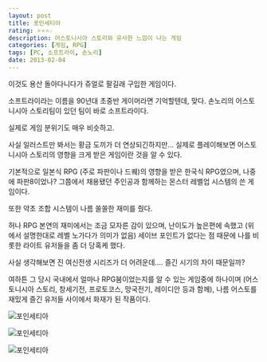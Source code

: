 ```yaml
---
layout: post
title: 포인세티아
rating: ⭐️⭐️⭐️☆
description: 어스토니시아 스토리와 유사한 느낌이 나는 게임
categories: [게임, RPG]
tags: [PC, 소프트라이, 손노리]
date: 2013-02-04
---
```


이것도 용산 돌아다니다가 쥬얼로 팔길래 구입한 게임이다.

소프트라이라는 이름을 90년대 초중반 게이머라면 기억할텐데, 맞다. 손노리의 어스토니시아 스토리팀이 있던 팀이 바로 소프트라이다.

실제로 게임 분위기도 매우 비슷하고.

사실 일러스트만 봐서는 황금 도끼가 더 연상되긴하지만... 실제로 플레이해보면 어스토니시아 스토리의 영향을 크게 받은 게임이란 것을 알 수 있다.

기본적으로 일본식 RPG (주로 파판이나 드퀘)의 영향을 받은 한국식 RPG였으며, 나중에 파판8이었나? 그쯤에서 채용됐던 주인공과 함께하는 몬스터 레벨업 시스템의 쓴 게임이다.

또한 약초 조합 시스템이 나름 쏠쏠한 재미를 줬다.

허나 RPG 본연의 재미에서는 조금 모자른 감이 있으며, 난이도가 높은편에 속했고 (위에서 설명한대로 레벨 노가다가 의미가 없음) 세이브 포인트가 없다는 점 때문에 나를 비롯한 라이트 유저들을 좀 더 당혹케 했다.

사실 생각해보면 진 여신전생 시리즈가 더 어려운데.... 즐긴 시기의 차이 때문일까?

여하튼 그 당시 국내에서 얼마나 RPG붐이었는지를 알 수 있는 게임중에 하나이며 (어스토니시아 스토리, 창세기전, 프로토코스, 망국전기, 레이디안 등과 함께), 나름 어스토를 재밌게 즐긴 유저들 사이에서 화재가 된 작품이다.

![포인세티아](../../review/img/2013/poinsettia_00.jpg)

![포인세티아](../../review/img/2013/poinsettia_01.jpg)

![포인세티아](../../review/img/2013/poinsettia_02.jpg)
